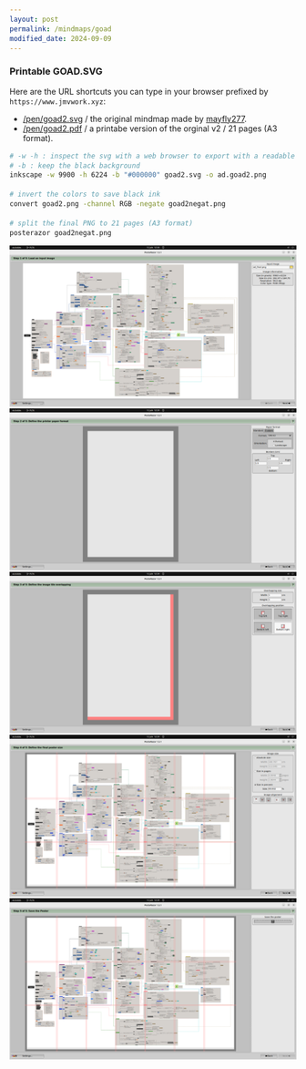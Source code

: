 ```yaml
---
layout: post
permalink: /mindmaps/goad
modified_date: 2024-09-09
---
```


### Printable GOAD.SVG 

Here are the URL shortcuts you can type in your browser prefixed by ```https://www.jmvwork.xyz```:

* [/pen/goad2.svg](/pen/goad2.svg) / the original mindmap made by [mayfly277](mayfly277.github.io).
* [/pen/goad2.pdf](/pen/goad2.pdf) / a printabe version of the orginal v2 / 21 pages (A3 format).

```sh
# -w -h : inspect the svg with a web browser to export with a readable size 
# -b : keep the black background
inkscape -w 9900 -h 6224 -b "#000000" goad2.svg -o ad.goad2.png

# invert the colors to save black ink
convert goad2.png -channel RGB -negate goad2negat.png

# split the final PNG to 21 pages (A3 format)  
posterazor goad2negat.png
```
![](/assets/images/goad2-svg-2-pdf-1.png)
![](/assets/images/goad2-svg-2-pdf-2.png)
![](/assets/images/goad2-svg-2-pdf-3.png)
![](/assets/images/goad2-svg-2-pdf-4.png)
![](/assets/images/goad2-svg-2-pdf-5.png)
